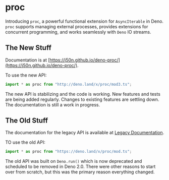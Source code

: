 # proc

Introducing `proc`, a powerful functional extension for `AsyncIterable` in Deno.
`proc` supports managing external processes, provides extensions for concurrent
programming, and works seamlessly with `Deno` IO streams.

## The New Stuff

Documentation is at
[https://j50n.github.io/deno-proc/](https://j50n.github.io/deno-proc/).

To use the new API:

```typescript
import * as proc from "http://deno.land/x/proc/mod3.ts";
```

The new API is stabilizing and the code is working. New features and tests are
being added regularly. Changes to existing features are settling down. The
documentation is still a work in progress.

## The Old Stuff

The documentation for the legacy API is available at
[Legacy Documentation](./legacy/README.md).

TO use the old API:

```typescript
import * as proc from "https://deno.land/x/proc/mod.ts";
```

The old API was built on `Deno.run()` which is now deprecated and scheduled to
be removed in Deno 2.0. There were other reasons to start over from scratch, but
this was the primary reason everything changed.
